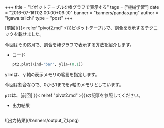 +++
title = "ピボットテーブルを棒グラフで表示する"
tags = ["機械学習"]
date = "2016-07-16T02:00:00+09:00"
banner = "banners/pandas.png"
author = "igawa.taiichi"
type = "post"
+++

[前回]({{< relref "pivot2.md" >}})ピボットテーブルで、割合を表示するテクニックを載せました。

今回はその応用で、割合を棒グラフで表示する方法を紹介します。

<!--more-->

- コード

    ```python
    pt2.plot(kind='bar', ylim=(0,1))
    ```

ylimは、ｙ軸の表示メモリの範囲を指定します。

今回は割合なので、0から1までをy軸のメモリとしています。

`pt2`は、[前回]({{< relref "pivot2.md" >}})の記事を参照してください。

- 出力結果

<p style="float:left">
![出力結果](/banners/output_7_1.png)
<p>

